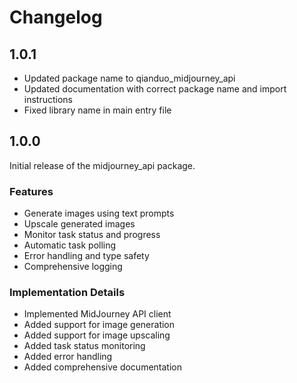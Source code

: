 # Changelog

## 1.0.1

* Updated package name to qianduo_midjourney_api
* Updated documentation with correct package name and import instructions
* Fixed library name in main entry file

## 1.0.0

Initial release of the midjourney_api package.

### Features
- Generate images using text prompts
- Upscale generated images
- Monitor task status and progress
- Automatic task polling
- Error handling and type safety
- Comprehensive logging

### Implementation Details
- Implemented MidJourney API client
- Added support for image generation
- Added support for image upscaling
- Added task status monitoring
- Added error handling
- Added comprehensive documentation 